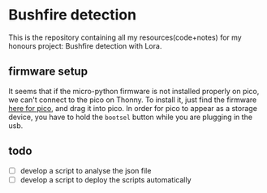 # Bushfire detection
This is the repository containing all my resources(code+notes) for my honours project: Bushfire detection with Lora.



## firmware setup
It seems that if the micro-python firmware is not installed properly on pico, we can't connect to the pico on Thonny. To install it, just find the firmware [here for pico](https://www.raspberrypi.com/documentation/microcontrollers/micropython.html), and drag it into pico. In order for pico to appear as a storage device, you have to hold the `bootsel` button while you are plugging in the usb.





## todo
- [ ] develop a script to analyse the json file
- [ ] develop a script to deploy the scripts automatically
